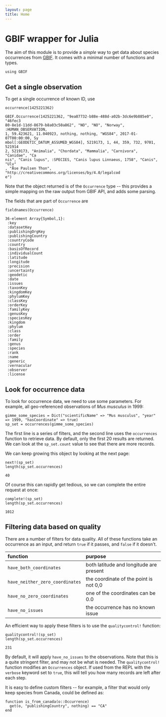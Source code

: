 ```yaml
---
layout: page
title: Home
---
```


# GBIF wrapper for Julia

The aim of this module is to provide a *simple* way to get data about species
occurrences from [GBIF]. It comes with a minimal number of functions and types.

[GBIF]: http://gbif.org/

~~~~{.julia}
using GBIF
~~~~~~~~~~~~~





## Get a single observation

To get a single occurrence of known ID, use

~~~~{.julia}
occurrence(1425221362)
~~~~~~~~~~~~~


~~~~
GBIF.Occurrence(1425221362, "9ea87732-b88e-488d-a02b-3dc6e9b885e0", "46fec3
80-8e1d-11dd-8679-b8a03c50a862", "NO", "NO", "Norway", :HUMAN_OBSERVATION, 
1, 59.423621, 11.040923, nothing, nothing, "WGS84", 2017-01-07T00:00:00, Sy
mbol[:GEODETIC_DATUM_ASSUMED_WGS84], 5219173, 1, 44, 359, 732, 9701, 521914
2, 5219173, "Animalia", "Chordata", "Mammalia", "Carnivora", "Canidae", "Ca
nis", "Canis lupus", :SPECIES, "Canis lupus Linnaeus, 1758", "Canis", "Ulv"
, "Åse Paulsen Thon", "http://creativecommons.org/licenses/by/4.0/legalcod
e")
~~~~





Note that the object returned is of the `Occurrence` type -- this provides a
simple mapping on the raw output from GBIF API, and adds some parsing.

The fields that are part of `Occurrence` are

~~~~{.julia}
fieldnames(Occurrence)
~~~~~~~~~~~~~


~~~~
36-element Array{Symbol,1}:
 :key              
 :datasetKey       
 :publishingOrgKey 
 :publishingCountry
 :countryCode      
 :country          
 :basisOfRecord    
 :individualCount  
 :latitude         
 :longitude        
 :precision        
 :uncertainty      
 :geodetic         
 :date             
 :issues           
 :taxonKey         
 :kingdomKey       
 :phylumKey        
 :classKey         
 :orderKey         
 :familyKey        
 :genusKey         
 :speciesKey       
 :kingdom          
 :phylum           
 :class            
 :order            
 :family           
 :genus            
 :species          
 :rank             
 :name             
 :generic          
 :vernacular       
 :observer         
 :license
~~~~





## Look for occurrence data

To look for occurrence data, we need to use some parameters. For example, all
geo-referenced observations of *Mus musculus* in 1999:

~~~~{.julia}
gimme_some_species = Dict("scientificName" => "Mus musculus", "year" => 1999, "hasCoordinate" => true)
sp_set = occurrences(gimme_some_species)
~~~~~~~~~~~~~





The first line is a series of filters, and the second line uses the
`occurrences` function to retrieve data. By default, only the first 20 results
are returned. We can look at the `sp_set.count` value to see that there are more
records.

We can keep growing this object by looking at the next page:

~~~~{.julia}
next!(sp_set)
length(sp_set.occurrences)
~~~~~~~~~~~~~


~~~~
40
~~~~





Of course this can rapidly get tedious, so we can complete the entire request at
once:

~~~~{.julia}
complete!(sp_set)
length(sp_set.occurrences)
~~~~~~~~~~~~~


~~~~
1012
~~~~





## Filtering data based on quality

There are a number of filters for data quality. All of these functions take an
occurrence as an input, and return `true` if it passes, and `false` if it
doesn't.

| function                        | purpose                                 |
|:--------------------------------|:----------------------------------------|
| `have_both_coordinates`         | both latitude and longitude are present |
| `have_neither_zero_coordinates` | the coordinate of the point is not 0,0  |
| `have_no_zero_coordinates`      | one of the coordinates can be 0.0       |
| `have_no_issues`                | the occurrence has no known issue       |

An efficient way to apply these filters is to use the `qualitycontrol!`
function:

~~~~{.julia}
qualitycontrol!(sp_set)
length(sp_set.occurrences)
~~~~~~~~~~~~~


~~~~
231
~~~~





By default, it will apply `have_no_issues` to the observations. Note that this
is a quite stringent filter, and may not be what is needed. The
`qualitycontrol!` function modifies an `Occurrences` object. If used from the
REPL with the `verbose` keyword set to `true`, this will tell you how many
records are left after each step.

It is easy to define custom filters -- for example, a filter that would only
keep species from Canada, could be defined as:

~~~~{.julia}
function is_from_canada(o::Occurrence)
  get(o, "publishingCountry", nothing) == "CA"
end
~~~~~~~~~~~~~


